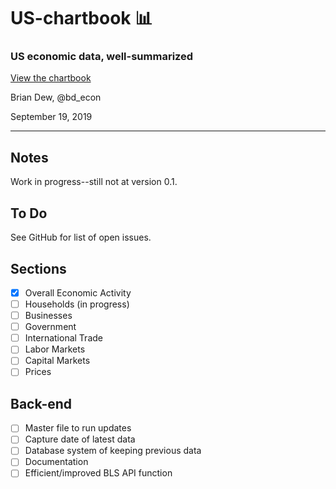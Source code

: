 # US-chartbook :bar_chart:

### US economic data, well-summarized


[View the chartbook](https://github.com/bdecon/US-chartbook/blob/master/chartbook/chartbook.pdf)


Brian Dew, @bd_econ

September 19, 2019


----

## Notes

Work in progress--still not at version 0.1.

## To Do

See GitHub for list of open issues.

## Sections

- [x] Overall Economic Activity
- [ ] Households (in progress)
- [ ] Businesses
- [ ] Government
- [ ] International Trade
- [ ] Labor Markets
- [ ] Capital Markets
- [ ] Prices

## Back-end

- [ ] Master file to run updates
- [ ] Capture date of latest data
- [ ] Database system of keeping previous data
- [ ] Documentation
- [ ] Efficient/improved BLS API function
